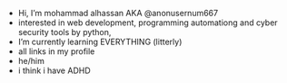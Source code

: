 - Hi, I’m mohammad alhassan AKA @anonusernum667
- interested in web development, programming automationg and cyber security tools by python, 
- I’m currently learning EVERYTHING (litterly)
- all links in my profile
- he/him
- i think i have ADHD


